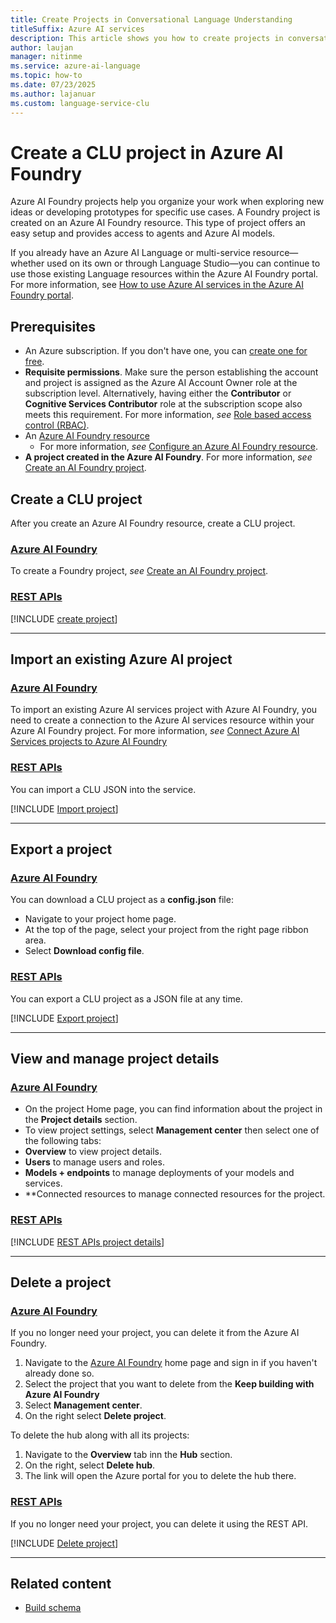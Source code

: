 ```yaml
---
title: Create Projects in Conversational Language Understanding
titleSuffix: Azure AI services
description: This article shows you how to create projects in conversational language understanding (CLU).
author: laujan
manager: nitinme
ms.service: azure-ai-language
ms.topic: how-to
ms.date: 07/23/2025
ms.author: lajanuar
ms.custom: language-service-clu
---
```


# Create a CLU project in Azure AI Foundry

Azure AI Foundry projects help you organize your work when exploring new ideas or developing prototypes for specific use cases. A Foundry project is created on an Azure AI Foundry resource. This type of project offers an easy setup and provides access to agents and Azure AI models.

If you already have an Azure AI Language or multi-service resource—whether used on its own or through Language Studio—you can continue to use those existing Language resources within the Azure AI Foundry portal. For more information, see [How to use Azure AI services in the Azure AI Foundry portal](../../../../ai-services/connect-services-ai-foundry-portal.md).

## Prerequisites

* An Azure subscription. If you don't have one, you can [create one for free](https://azure.microsoft.com/free/cognitive-services).
* **Requisite permissions**. Make sure the person establishing the account and project is assigned as the Azure AI Account Owner role at the subscription level. Alternatively, having either the **Contributor** or **Cognitive Services Contributor** role at the subscription scope also meets this requirement. For more information, *see* [Role based access control (RBAC)](../../../openai/how-to/role-based-access-control.md#cognitive-services-contributor).
* An [Azure AI Foundry resource](../../../multi-service-resource.md)
  * For more information, *see* [Configure an Azure AI Foundry resource](configure-azure-resources.md#option-1-configure-an-azure-ai-foundry-resource).
* **A project created in the Azure AI Foundry**. For more information, *see* [Create an AI Foundry project](../../../../ai-foundry/how-to/create-projects.md).

## Create a CLU project

After you create an Azure AI Foundry resource, create a CLU project.

### [Azure AI Foundry](#tab/azure-ai-foundry)

To create a Foundry project, *see* [Create an AI Foundry project](../../../../ai-foundry/how-to/create-projects.md).


### [REST APIs](#tab/rest-api)

[!INCLUDE [create project](../includes/rest-api/create-project.md)]

---

## Import an existing Azure AI project

### [Azure AI Foundry](#tab/azure-ai-foundry)

To import an existing Azure AI services project with Azure AI Foundry, you need to create a connection to the Azure AI services resource within your Azure AI Foundry project. For more information, *see* [Connect Azure AI Services projects to Azure AI Foundry](../../../../ai-services/connect-services-ai-foundry-portal.md)

### [REST APIs](#tab/rest-api)

You can import a CLU JSON into the service.

[!INCLUDE [Import project](../includes/rest-api/import-project.md)]

---

## Export a project

### [Azure AI Foundry](#tab/azure-ai-foundry)

You can download a CLU project as a **config.json** file:

* Navigate to your project home page.
* At the top of the page, select your project from the right page ribbon area.
* Select **Download config file**.

### [REST APIs](#tab/rest-api)

You can export a CLU project as a JSON file at any time.

[!INCLUDE [Export project](../includes/rest-api/export-project.md)]

---

## View and manage project details

### [Azure AI Foundry](#tab/azure-ai-foundry)

* On the project Home page, you can find information about the project in the **Project details** section.
* To view project settings, select **Management center** then select one of the following tabs:
 *  **Overview** to view project details.
 *  **Users** to manage users and roles.
 *  **Models + endpoints** to manage deployments of your models and services.
 *  **Connected resources to manage connected resources for the project.

### [REST APIs](#tab/rest-api)

[!INCLUDE [REST APIs project details](../includes/rest-api/project-details.md)]

---

## Delete a project

### [Azure AI Foundry](#tab/azure-ai-foundry)


If you no longer need your project, you can delete it from the Azure AI Foundry.

1. Navigate to the [Azure AI Foundry](https://ai.azure.com/) home page and sign in if you haven't already done so.
1. Select the project that you want to delete from the **Keep building with Azure AI Foundry**
1. Select **Management center**.
1. On the right select **Delete project**.

To delete the hub along with all its projects:

1. Navigate to the **Overview** tab inn the **Hub** section.
1. On the right, select **Delete hub**. 
1. The link will open the Azure portal for you to delete the hub there.

### [REST APIs](#tab/rest-api)

If you no longer need your project, you can delete it using the REST API.

[!INCLUDE [Delete project](../includes/rest-api/delete-project.md)]

---

## Related content

- [Build schema](./build-schema.md)
